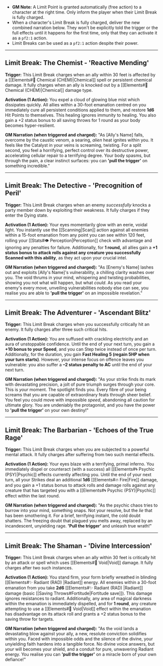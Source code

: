 *   **GM Note:** A Limit Point is granted automatically (free action) to a character at the right time. Only inform the player when their Limit Break is fully charged.
*   When a character's Limit Break is fully charged, deliver the new combined narration below. They won't be explicitly told the trigger or the full effects until it happens for the first time, only that they can activate it as a `pf2:1` action.
*   Limit Breaks can be used as a `pf2:1` action despite their power.

---

## Limit Break: The Chemist - 'Reactive Mending'

**Trigger:** This Limit Break charges when an ally within 30 feet is affected by a [[Elements#🧪 Chemical (CHEM)|Chemical]] spell or persistent chemical damage. It fully charges when an ally is knocked out by a [[Elements#🧪 Chemical (CHEM)|Chemical]] damage type.

**Activation (1 Action):**
You expel a cloud of glowing blue mist which dissipates quickly. All allies within a 30-foot emanation centred on you immediately cure all persistent conditions applied to them, and restore **1d6** Hit Points to themselves. This healing ignores immunity to healing. You also gain a +2 status bonus to all saving throws for 1 round as your body becomes hyper-resilient.

**GM Narration (when triggered and charged):**
"As [Ally's Name] falls, overcome by the caustic venom, a searing, *alien* heat ignites within you. It feels like the Catalyst in your veins is screaming, twisting. For a split second, you feel a horrifying, perfect control over its destructive power, accelerating cellular repair to a terrifying degree. Your body spasms, but through the pain, a clear instinct surfaces: you can **'pull the trigger'** on something incredible."

---

## Limit Break: The Detective - 'Precognition of Peril'

**Trigger:** This Limit Break charges when an enemy *successfully* knocks a party member down by exploiting their weakness. It fully charges if they enter the Dying state.

**Activation (1 Action):**
Your eyes momentarily glow with an eerie, voidal light. You instantly use the [[Scanning|Scan]] action against all enemies within a 15-foot emanation from any point you can see within 120 feet, rolling your [[Stats#👁️ Perception|Perception]] check with advantage and ignoring any penalties for failure. Additionally, for **1 round,** all allies gain a **+1 status bonus to attack rolls against any creature you successfully Scanned with this ability**, as they act upon your crucial intel.

**GM Narration (when triggered and charged):**
"As [Enemy's Name] lashes out and exploits [Ally's Name]'s vulnerability, a chilling clarity washes over you. The void thrums in your mind, whispering and twisting probabilities, showing you not what will happen, but what *could*. As you read your enemy's every move, unveiling vulnerabilities nobody else can see, you realise you are able to **'pull the trigger'** on an impossible revelation."

---

## Limit Break: The Adventurer - 'Ascendant Blitz'

**Trigger:** This Limit Break charges when you successfully critically hit an enemy. It fully charges after three such critical hits.

**Activation (1 Action):**
You are suffused with crackling electricity and an aura of unstoppable confidence. Until the end of your next turn, you gain a **+10 bonus to your Speed**, and you can Step twice instead of once per turn. Additionally, for the duration, you gain **Fast Healing 5 (regain 5HP when your turn starts)**. However, your intense focus on offence leaves you vulnerable: you also suffer a **–2 status penalty to AC** until the end of your next turn.

**GM Narration (when triggered and charged):**
"As your strike finds its mark with devastating precision, a jolt of pure triumph surges through your core. This is *your* moment. The spotlight finds you. Every fibre of your being screams that you are capable of extraordinary feats through sheer belief. You feel you could move with impossible _speed_, abandoning all caution for ultimate glory. You are undeniably the protagonist, and you have the power to **'pull the trigger'** on your own destiny!"

---

## Limit Break: The Barbarian - 'Echoes of the True Rage'

**Trigger:** This Limit Break charges when you are subjected to a powerful mental attack. It fully charges after suffering from two such mental effects.

**Activation (1 Action):**
Your eyes blaze with a terrifying, primal inferno. You immediately dispel or counteract (with a success) all [[Elements#🌀 Psychic (PSY)|Psychic]] effects currently affecting you. Until the end of your next turn, all your Strikes deal an additional **1d6** [[Elements#🔥 Fire|Fire]] damage, and you gain a +1 status bonus to attack rolls and damage rolls against any creature that has targeted you with a [[Elements#🌀 Psychic (PSY)|Psychic]] effect within the last round. 

**GM Narration (when triggered and charged):**
"As the psychic chaos tries to burrow into your mind, something snaps. Not your resolve, but the *lie* that has been smothering it. For a brief, terrifying instant, the cold doubt shatters. The freezing doubt that plagued you melts away, replaced by an incandescent, unyielding rage. **'Pull the trigger'** and unleash true wrath!"

---

## Limit Break: The Shaman - 'Divine Intercession'

**Trigger:** This Limit Break charges when an ally within 30 feet is critically hit by an attack or spell which uses [[Elements#🌌 Void|Void]] damage. It fully charges after two such instances.

**Activation (1 Action):**
You stand firm, your form briefly wreathed in blinding [[Elements#✨ Radiant (RAD) |Radiant]] energy. All enemies within a 30-foot emanation from you take **2d6** [[Elements#✨ Radiant (RAD) |Radiant]] damage (basic [[Saving Throws#Fortitude|Fortitude save]]). This damage ignores resistances to radiant. Additionally, any area of magical darkness within the emanation is immediately dispelled, and for **1 round**, any creature attempting to use a [[Elements#🌌 Void|Void]] effect within the emanation has disadvantage on its attack roll and grants a +2 status bonus to the saving throw for targets.

**GM Narration (when triggered and charged):**
"As the void lands a devastating blow against your ally, a new, resolute conviction solidifies within you. Faced with impossible odds and the silence of the divine, your unyielding faith hardens into a tangible force. No divine voice answers, but *your* will becomes your shield, and a conduit for pure, unwavering Radiant energy. You realise you can **'pull the trigger'** on a miracle born of your own defiance!"